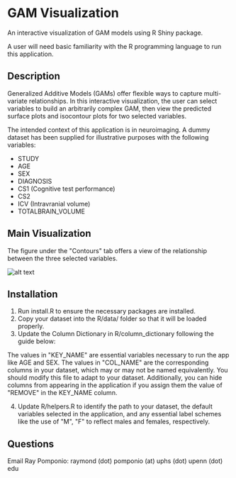 # GAM Visualization
An interactive visualization of GAM models using R Shiny package.

A user will need basic familiarity with the R programming language to run this application.

## Description
Generalized Additive Models (GAMs) offer flexible ways to capture multi-variate relationships. In this interactive visualization, the user can select variables to build an arbitrarily complex GAM, then view the predicted surface plots and isocontour plots for two selected variables.

The intended context of this application is in neuroimaging. A dummy dataset has been supplied for illustrative purposes with the following variables:

* STUDY
* AGE
* SEX
* DIAGNOSIS
* CS1 (Cognitive test performance)
* CS2
* ICV (Intravranial volume)
* TOTALBRAIN_VOLUME

## Main Visualization
The figure under the "Contours" tab offers a view of the relationship between the three selected variables.

![alt text](https://github.com/rpomponio/gam_visualization/img/1_contours_demo.png)

## Installation

1. Run install.R to ensure the necessary packages are installed.
2. Copy your dataset into the R/data/ folder so that it will be loaded properly.
3. Update the Column Dictionary in R/column\_dictionary following the guide below:

The values in "KEY\_NAME" are essential variables necessary to run the app like AGE and SEX. The values in "COL\_NAME" are the corresponding columns in your dataset, which may or may not be named equivalently. You should modify this file to adapt to your dataset. Additionally, you can hide columns from appearing in the application if you assign them the value of "REMOVE" in the KEY\_NAME column.

4. Update R/helpers.R to identify the path to your dataset, the default variables selected in the application, and any essential label schemes like the use of "M", "F" to reflect males and females, respectively.

## Questions

Email Ray Pomponio: raymond (dot) pomponio (at) uphs (dot) upenn (dot) edu
